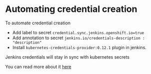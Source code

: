 # Automating credential creation

To automate credential creation

- Add label to secret `credential.sync.jenkins.openshift.io=true`
- Add annotation to secret `jenkins.io/credentials-description : "description"`
- Install `kubernetes-credentials-provider:0.12.1` plugin in jenkins.

Jenkins credentials will stay in sync with kubernetes secrets

You can read more about it [here](https://jenkinsci.github.io/kubernetes-credentials-provider-plugin/examples/)
